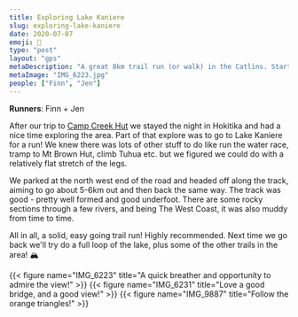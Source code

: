```yaml
---
title: Exploring Lake Kaniere
slug: exploring-lake-kaniere
date: 2020-07-07
emoji: 🏃
type: "post"
layout: "gps"
metaDescription: "A great 8km trail run (or walk) in the Catlins. Starting at the same carpark at Mclean Falls Walk it's easy to tick both off your list."
metaImage: "IMG_6223.jpg"
people: ["Finn", "Jen"]
---
```


__Runners__: Finn + Jen

After our trip to [Camp Creek Hut](/posts/camp-creek-hut/) we stayed the night in Hokitika and had a nice time exploring the area. Part of that explore was to go to Lake Kaniere for a run! We knew there was lots of other stuff to do like run the water race, tramp to Mt Brown Hut, climb Tuhua etc. but we figured we could do with a relatively flat stretch of the legs.

We parked at the north west end of the road and headed off along the track, aiming to go about 5-6km out and then back the same way. The track was good - pretty well formed and good underfoot. There are some rocky sections through a few rivers, and being The West Coast, it was also muddy from time to time.

All in all, a solid, easy going trail run! Highly recommended. Next time we go back we'll try do a full loop of the lake, plus some of the other trails in the area! 🏔

{{< figure name="IMG_6223" title="A quick breather and opportunity to admire the view!" >}}
{{< figure name="IMG_6231" title="Love a good bridge, and a good view!" >}}
{{< figure name="IMG_9887" title="Follow the orange triangles!" >}}
